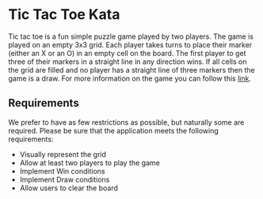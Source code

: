# Tic Tac Toe Kata
Tic tac toe is a fun simple puzzle game played by two players. The game is played on an empty 3x3 grid. Each player takes turns to place their marker (either an X or an O) in an empty cell on the board. The first player to get three of their markers in a straight line in any direction wins. If all cells on the grid are filled and no player has a straight line of three markers then the game is a draw. For more information on the game you can follow this [link](https://en.wikipedia.org/wiki/Tic-tac-toe).

## Requirements
We prefer to have as few restrictions as possible, but naturally some are required. Please be sure that the application meets the following requirements:

* Visually represent the grid
* Allow at least two players to play the game
* Implement Win conditions
* Implement Draw conditions
* Allow users to clear the board

